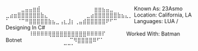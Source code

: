 ⠀⠀⠀⠀⣀⣤⣤⣶⣾⠀⠀⠀⠀⠀⠀⠀⠀⠀⠀⠀⠀⠀⠀⣶⣶⣦⣤⣀⠀⠀⠀⠀⠀             Known As: 23Asmo
⣀⣴⣶⣿⣿⣿⣿⣿⣿⣷⣄⠀⠀⠀⠀⠀⠀⠀⠀⠀⠀⣀⣴⣿⣿⣿⣿⣿⣿⣷⣦⣄⡀        Location: California, LA
⠁⠀⠀⠈⠉⠛⣿⣿⣿⣿⣿⣷⣦⣀⢠⣆⣸⡆⢀⣤⣾⣿⣿⣿⣿⣿⠟⠋⠉⠀⠀⠀⠀     Languages: LUA / Designing In C#     
⠀⠀⠀⠀⠀⠀⠸⠿⠿⠿⠿⢿⣿⣿⣿⣿⣿⣿⣿⣿⣿⠿⠿⠿⠿⠏⠀⠀⠀⠀⠀      Worked With: Batman Botnet
⠀⠀⠀⠀⠀⠀⠀⠀⠀⠀⠀⠀⠉⠻⣿⣿⣿⣿⠿⠋⠁⠀⠀⠀⠀⠀⠀⠀⠀⠀⠀⠀   ⠀
⠀⠀⠀⠀⠀⠀⠀⠀⠀⠀⠀⠀⠀⠀⠀⠉⠉⠁⠀⠀⠀⠀⠀⠀⠀⠀⠀⠀⠀⠀⠀⠀⠀
